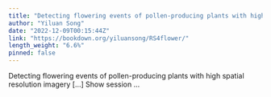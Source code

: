 ```yaml
---
title: "Detecting flowering events of pollen-producing plants with high spatial resolution imagery"
author: "Yiluan Song"
date: "2022-12-09T00:15:44Z"
link: "https://bookdown.org/yiluansong/RS4flower/"
length_weight: "6.6%"
pinned: false
---
```


Detecting flowering events of pollen-producing plants with high spatial resolution imagery [...] Show session ...
